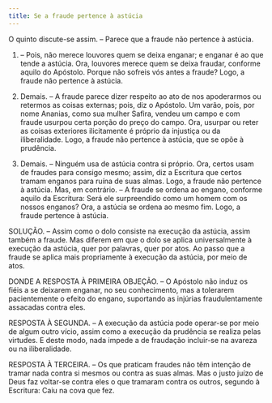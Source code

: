 ```yaml
---
title: Se a fraude pertence à astúcia
---
```


O quinto discute-se assim. – Parece que a fraude não pertence à astúcia.  

1. – Pois, não merece louvores quem se deixa enganar; e enganar é ao que tende a astúcia. Ora, louvores merece quem se deixa fraudar, conforme aquilo do Apóstolo. Porque não sofreis vós antes a fraude? Logo, a fraude não pertence à astúcia.  

2. Demais. – A fraude parece dizer respeito ao ato de nos apoderarmos ou retermos as coisas externas; pois, diz o Apóstolo. Um varão, pois, por nome Ananias, como sua mulher Safira, vendeu um campo e com fraude usurpou certa porção do preço do campo. Ora, usurpar ou reter as coisas exteriores ilicitamente é próprio da injustiça ou da iliberalidade. Logo, a fraude não pertence à astúcia, que se opõe à prudência.  

3. Demais. – Ninguém usa de astúcia contra si próprio. Ora, certos usam de fraudes para consigo mesmo; assim, diz a Escritura que certos tramam enganos para ruína de suas almas. Logo, a fraude não pertence à astúcia.  Mas, em contrário. – A fraude se ordena ao engano, conforme aquilo da Escritura: Será ele surpreendido como um homem com os nossos enganos? Ora, a astúcia se ordena ao mesmo fim. Logo, a fraude pertence à astúcia.  

SOLUÇÃO. – Assim como o dolo consiste na execução da astúcia, assim também a fraude. Mas diferem em que o dolo se aplica universalmente à execução da astúcia, quer por palavras, quer por atos. Ao passo que a fraude se aplica mais propriamente à execução da astúcia, por meio de atos.  

DONDE A RESPOSTA À PRIMEIRA OBJEÇÃO. – O Apóstolo não induz os fiéis a se deixarem enganar, no seu conhecimento, mas a tolerarem pacientemente o efeito do engano, suportando as injúrias fraudulentamente assacadas contra eles.  

RESPOSTA À SEGUNDA. – A execução da astúcia pode operar-se por meio de algum outro vício, assim como a execução da prudência se realiza pelas virtudes. E deste modo, nada impede a de fraudação incluir-se na avareza ou na iliberalidade.  

RESPOSTA À TERCEIRA. – Os que praticam fraudes não têm intenção de tramar nada contra si mesmos ou contra as suas almas. Mas o justo juízo de Deus faz voltar-se contra eles o que tramaram contra os outros, segundo à Escritura: Caiu na cova que fez.